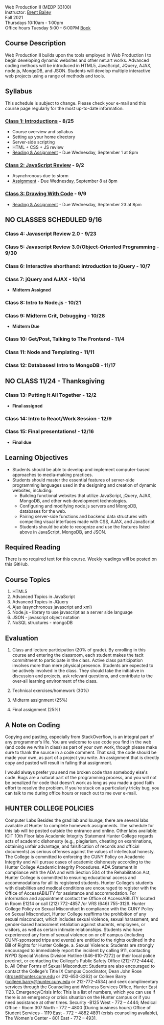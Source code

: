 Web Production II (MEDP 33100)  
Instructor: [Brent Bailey](mailto:bb3257@hunter.cuny.edu)  
Fall 2021  
Thursdays 10:10am - 1:00pm  
Office hours Tuesday 5:00 - 6:00PM [Book](https://calendly.com/brentlbailey/office-hours)  

## Course Description

Web Production II builds upon the tools employed in Web Production I to begin developing dynamic websites and other net.art works. Advanced coding methods will be introduced in HTML5, JavaScript, JQuery, AJAX, node.js, MongoDB, and JSON. Students will develop multiple interactive web projects using a range of methods and tools.

## Syllabus

This schedule is subject to change. Please check your e-mail and this course page regularly for the most up-to-date information.


### [Class 1: Introductions](week1/) - 8/25
- Course overview and syllabus
- Setting up your home directory
- Server-side scripting
- HTML + CSS + JS review
- [Reading & Assignment](week1/assignment.md) - Due Wednesday, September 1 at 8pm


### [Class 2: JavaScript Review](week2/) - 9/2
- Asynchronous due to storm
- [Assignment](week2/assignment.md) - Due Wednesday, September 8 at 8pm

### [Class 3: Drawing With Code](week3/) - 9/9
- [Reading & Assignment](week3/assignment.md) - Due Wednesday, September 23 at 8pm

## NO CLASSES SCHEDULED 9/16

### Class 4: Javascript Review 2.0 - 9/23

### Class 5: Javascript Review 3.0/Object-Oriented Programming - 9/30

### Class 6: Interactive shorthand: introduction to jQuery - 10/7

### Class 7: jQuery and AJAX - 10/14
- **Midterm Assigned**

### Class 8: Intro to Node.js - 10/21

### Class 9: Midterm Crit, Debugging - 10/28
- **Midterm Due**

### Class 10: Get/Post, Talking to The Frontend - 11/4

### Class 11: Node and Templating - 11/11

### Class 12: Databases! Intro to MongoDB - 11/17

## NO CLASS 11/24 - Thanksgiving

### Class 13: Putting It All Together - 12/2
- **Final assigned**

### Class 14: Intro to React/Work Session - 12/9

### Class 15: Final presentations! - 12/16
- **Final due**


## Learning Objectives

 - Students should be able to develop and implement computer-based approaches to media-making practices.
 - Students should master the essential features of server-side programming languages used in the designing and creation of dynamic websites, including:
    - Building functional websites that utilize JavaScript, jQuery, AJAX, MongoDB, and other web development technologies.
    - Configuring and modifying node.js servers and MongoDB, databases for the web.
    - Pairing server-side functions and backend data structures with compelling visual interfaces made with CSS, AJAX, and JavaScript
    - Students should be able to recognize and use the features listed above in JavaScript, MongoDB, and JSON.

## Required Reading

There is no required text for this course. Weekly readings will be posted on this GitHub.

## Course Topics

1) HTML5
2) Advanced Topics in JavaScript
3) Advanced Topics in JQuery
4) Ajax (asynchronous javascript and xml)
5) Node.js - library to use javascript as a server side language
6) JSON - javascript object notation
7) NoSQL structures - mongoDB

## Evaluation

1) Class and lecture participation (20% of grade). By enrolling in this course and entering the classroom, each student
makes the tacit commitment to participate in the class. Active class participation involves more
than mere physical presence. Students are expected to be actively involved in the class. They
should take the initiative in discussion and projects, ask relevant questions, and contribute to
the over-all learning environment of the class.

2) Technical exercises/homework (30%)

3) Midterm assignment (25%)

4) Final assignment (25%)

## A Note on Coding

Copying and pasting, especially from StackOverflow, is an integral part of any programmer's life. You are welcome to use code you find in the web (and code we write in class) as part of your own work, though please make sure to thank the source in a code comment. That said, the code should be made your own, as part of a project you write. An assignment that is directly copy and pasted will result in failing that assignment.  

I would always prefer you send me broken code than somebody else's code. Bugs are a natural part of the programming process, and you will not be penalized for code that doesn't work as long as you made a good faith effort to resolve the problem. If you're stuck on a particularly tricky bug, you can talk to me during office hours or reach out to me over e-mail.


## HUNTER COLLEGE POLICIES
Computer Labs
Besides the grad lab and lounge, there are several labs available at Hunter to complete
homework assignments. The schedule for this lab will be posted outside the entrance and
online. Other labs available: ICIT 10th Floor labs
Academic Integrity Statement
Hunter College regards acts of academic dishonesty (e.g., plagiarism, cheating on
examinations, obtaining unfair advantage, and falsification of records and official documents) as
serious offenses against the values of intellectual honesty. The College is committed to
enforcing the CUNY Policy on Academic Integrity and will pursue cases of academic dishonesty
according to the Hunter College Academic Integrity Procedures.
ADA Statement
In compliance with the ADA and with Section 504 of the Rehabilitation Act, Hunter College is
committed to ensuring educational access and accommodations for all its registered students.
Hunter College’s students with disabilities and medical conditions are encouraged to register
with the Office of AccessABILITY for assistance and accommodation. For information and
appointment contact the Office of AccessABILITY located in Room E1214 or call (212)
772-4857 /or VRS (646) 755-3129.
Hunter College Policy on Sexual Misconduct
In compliance with the CUNY Policy on Sexual Misconduct, Hunter College reaffirms the
prohibition of any sexual misconduct, which includes sexual violence, sexual harassment, and
gender-based harassment retaliation against students, employees, or visitors, as well as certain
intimate relationships. Students who have experienced any form of sexual violence on or off
campus (including CUNY-sponsored trips and events) are entitled to the rights outlined in the
Bill of Rights for Hunter College.
a. Sexual Violence: Students are strongly encouraged to immediately report the incident by
calling 911, contacting NYPD Special Victims Division Hotline (646-610-7272) or their local
police precinct, or contacting the College's Public Safety Office (212-772-4444).
b. All Other Forms of Sexual Misconduct: Students are also encouraged to contact the College's
Title IX Campus Coordinator, Dean John Rose (jtrose@hunter.cuny.edu or 212-650-3262) or
Colleen Barry (colleen.barry@hunter.cuny.edu or 212-772-4534) and seek complimentary
services through the Counseling and Wellness Services Office, Hunter East 1123.
Emergency/Crisis Info: This is a list of numbers, which you can use if there is an emergency or
crisis situation on the Hunter campus or if you need assistance at other times.
Security -B125 West - 772 – 4444;
Medical Office - Room 307 North - 772 – 4800 (During business hours) Office of Student
Services - 1119 East - 772 – 4882 4891 (crisis counseling available), The Women's Center - 801
East - 772 – 4931.




